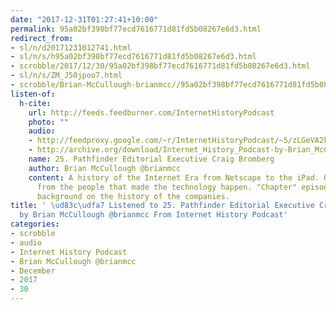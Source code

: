 ```yaml
---
date: "2017-12-31T01:27:41+10:00"
permalink: 95a02bf398bf77ecd7616771d81fd5b08267e6d3.html
redirect_from:
- sl/n/d20171231012741.html
- sl/n/s/h95a02bf398bf77ecd7616771d81fd5b08267e6d3.html
- scrobble/2017/12/30/95a02bf398bf77ecd7616771d81fd5b08267e6d3.html
- sl/n/s/ZM_J50jpoo7.html
- scrobble/Brian-McCullough-brianmcc//95a02bf398bf77ecd7616771d81fd5b08267e6d3.html
listen-of:
  h-cite:
    url: http://feeds.feedburner.com/InternetHistoryPodcast
    photo: ""
    audio:
    - http://feedproxy.google.com/~r/InternetHistoryPodcast/~5/zLGeVA2k0LQ/Ch._5_Int._1_-_Pathfinder_Executive_Craig_Bromberg.mp3
    - http://archive.org/download/Internet_History_Podcast-by-Brian_McCullough/25_Pathfinder_Editorial_Executive_Craig_Bromberg.mp3
    name: 25. Pathfinder Editorial Executive Craig Bromberg
    author: Brian McCullough @brianmcc
    content: A history of the Internet Era from Netscape to the iPad. Oral histories
      from the people that made the technology happen. "Chapter" episodes providing
      background on the history of the companies.
title: ' \ud83c\udfa7 Listened to 25. Pathfinder Editorial Executive Craig Bromberg
  by Brian McCullough @brianmcc From Internet History Podcast'
categories:
- scrobble
- audio
- Internet History Podcast
- Brian McCullough @brianmcc
- December
- 2017
- 30
---
```

